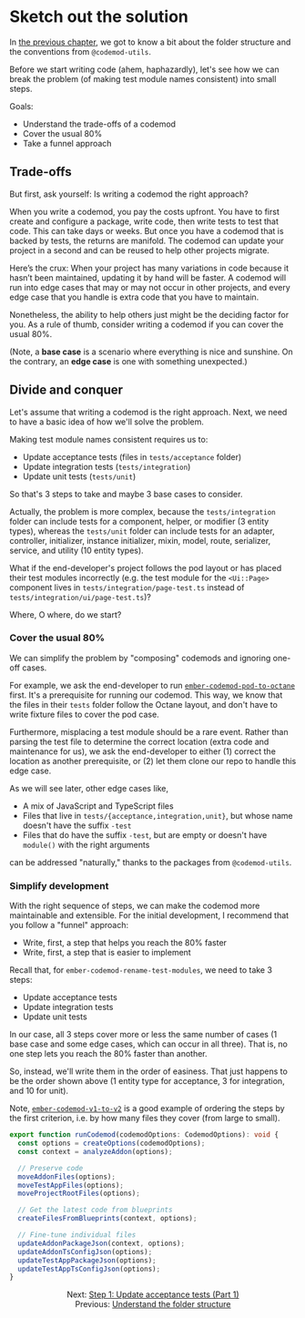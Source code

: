 # Sketch out the solution

In [the previous chapter](./02-understand-the-folder-structure.md), we got to know a bit about the folder structure and the conventions from `@codemod-utils`.

Before we start writing code (ahem, haphazardly), let's see how we can break the problem (of making test module names consistent) into small steps.

Goals:

- Understand the trade-offs of a codemod
- Cover the usual 80%
- Take a funnel approach


## Trade-offs

But first, ask yourself: Is writing a codemod the right approach?

When you write a codemod, you pay the costs upfront. You have to first create and configure a package, write code, then write tests to test that code. This can take days or weeks. But once you have a codemod that is backed by tests, the returns are manifold. The codemod can update your project in a second and can be reused to help other projects migrate.

Here’s the crux: When your project has many variations in code because it hasn’t been maintained, updating it by hand will be faster. A codemod will run into edge cases that may or may not occur in other projects, and every edge case that you handle is extra code that you have to maintain.

Nonetheless, the ability to help others just might be the deciding factor for you. As a rule of thumb, consider writing a codemod if you can cover the usual 80%.

(Note, a **base case** is a scenario where everything is nice and sunshine. On the contrary, an **edge case** is one with something unexpected.)


## Divide and conquer

Let's assume that writing a codemod is the right approach. Next, we need to have a basic idea of how we'll solve the problem.

Making test module names consistent requires us to:

- Update acceptance tests (files in `tests/acceptance` folder)
- Update integration tests (`tests/integration`)
- Update unit tests (`tests/unit`)

So that's 3 steps to take and maybe 3 base cases to consider.

Actually, the problem is more complex, because the `tests/integration` folder can include tests for a component, helper, or modifier (3 entity types), whereas the `tests/unit` folder can include tests for an adapter, controller, initializer, instance initializer, mixin, model, route, serializer, service, and utility (10 entity types).

What if the end-developer's project follows the pod layout or has placed their test modules incorrectly (e.g. the test module for the `<Ui::Page>` component lives in `tests/integration/page-test.ts` instead of `tests/integration/ui/page-test.ts`)?

Where, O where, do we start?


### Cover the usual 80%

We can simplify the problem by "composing" codemods and ignoring one-off cases.

For example, we ask the end-developer to run [`ember-codemod-pod-to-octane`](https://github.com/ijlee2/ember-codemod-pod-to-octane) first. It's a prerequisite for running our codemod. This way, we know that the files in their `tests` folder follow the Octane layout, and don't have to write fixture files to cover the pod case.

Furthermore, misplacing a test module should be a rare event. Rather than parsing the test file to determine the correct location (extra code and maintenance for us), we ask the end-developer to either (1) correct the location as another prerequisite, or (2) let them clone our repo to handle this edge case.

As we will see later, other edge cases like,

- A mix of JavaScript and TypeScript files
- Files that live in `tests/{acceptance,integration,unit}`, but whose name doesn't have the suffix `-test`
- Files that do have the suffix `-test`, but are empty or doesn't have `module()` with the right arguments

can be addressed "naturally," thanks to the packages from `@codemod-utils`.


### Simplify development

With the right sequence of steps, we can make the codemod more maintainable and extensible. For the initial development, I recommend that you follow a "funnel" approach:

- Write, first, a step that helps you reach the 80% faster
- Write, first, a step that is easier to implement

Recall that, for `ember-codemod-rename-test-modules`, we need to take 3 steps:

- Update acceptance tests
- Update integration tests
- Update unit tests

In our case, all 3 steps cover more or less the same number of cases (1 base case and some edge cases, which can occur in all three). That is, no one step lets you reach the 80% faster than another.

So, instead, we'll write them in the order of easiness. That just happens to be the order shown above (1 entity type for acceptance, 3 for integration, and 10 for unit).

Note, [`ember-codemod-v1-to-v2`](https://github.com/ijlee2/ember-codemod-v1-to-v2) is a good example of ordering the steps by the first criterion, i.e. by how many files they cover (from large to small).

```ts
export function runCodemod(codemodOptions: CodemodOptions): void {
  const options = createOptions(codemodOptions);
  const context = analyzeAddon(options);

  // Preserve code
  moveAddonFiles(options);
  moveTestAppFiles(options);
  moveProjectRootFiles(options);

  // Get the latest code from blueprints
  createFilesFromBlueprints(context, options);

  // Fine-tune individual files
  updateAddonPackageJson(context, options);
  updateAddonTsConfigJson(options);
  updateTestAppPackageJson(options);
  updateTestAppTsConfigJson(options);
}
```


<div align="center">
  <div>
    Next: <a href="./04-step-1-update-acceptance-tests-part-1.md">Step 1: Update acceptance tests (Part 1)</a>
  </div>
  <div>
    Previous: <a href="./02-understand-the-folder-structure.md">Understand the folder structure</a>
  </div>
</div>
